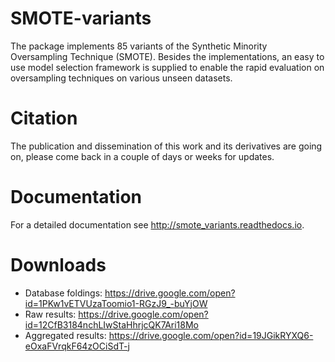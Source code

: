 # SMOTE-variants

The package implements 85 variants of the Synthetic Minority Oversampling Technique (SMOTE). Besides the implementations, an easy to use model selection framework is supplied to enable the rapid evaluation on oversampling techniques on various unseen datasets.

# Citation

The publication and dissemination of this work and its derivatives are going on, please come back in a couple of days or weeks for updates.

# Documentation

For a detailed documentation see http://smote_variants.readthedocs.io.

# Downloads

* Database foldings: https://drive.google.com/open?id=1PKw1vETVUzaToomio1-RGzJ9_-buYjOW
* Raw results: https://drive.google.com/open?id=12CfB3184nchLIwStaHhrjcQK7Ari18Mo
* Aggregated results: https://drive.google.com/open?id=19JGikRYXQ6-eOxaFVrqkF64zOCiSdT-j
